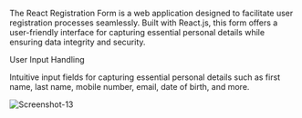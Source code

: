 The React Registration Form is a web application designed to facilitate user registration processes seamlessly. Built with React.js, this form offers a user-friendly interface for capturing essential personal details while ensuring data integrity and security.

User Input Handling

Intuitive input fields for capturing essential personal details such as first name, last name, mobile number, email, date of birth, and more.

![Screenshot-13](https://github.com/JothipriyaSaravanan/RegistrationForm/assets/155729866/d7069f92-c69b-44a0-a6db-8478831b3321)


